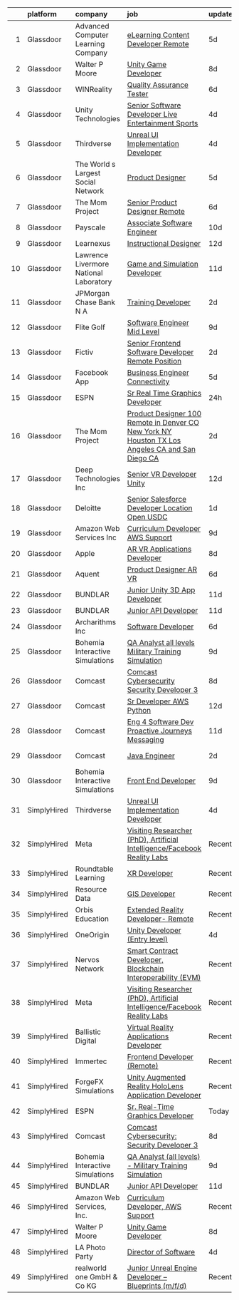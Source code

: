 

|    | platform    | company                                | job                                                                                                                                                                                                                                                                                                                                                                                                                                                                                                                                                                                                                                                                                                                                                                                                                                                                                                                                                                                                                                                                                                                                                                                                                                                                                                                                                                                                                                                                                                                                                                                                                                        | update_time   | location                |
|---:|:------------|:---------------------------------------|:-------------------------------------------------------------------------------------------------------------------------------------------------------------------------------------------------------------------------------------------------------------------------------------------------------------------------------------------------------------------------------------------------------------------------------------------------------------------------------------------------------------------------------------------------------------------------------------------------------------------------------------------------------------------------------------------------------------------------------------------------------------------------------------------------------------------------------------------------------------------------------------------------------------------------------------------------------------------------------------------------------------------------------------------------------------------------------------------------------------------------------------------------------------------------------------------------------------------------------------------------------------------------------------------------------------------------------------------------------------------------------------------------------------------------------------------------------------------------------------------------------------------------------------------------------------------------------------------------------------------------------------------|:--------------|:------------------------|
|  1 | Glassdoor   | Advanced Computer Learning Company     | [eLearning Content Developer  Remote  ](https://www.glassdoor.com/partner/jobListing.htm?pos=123&ao=1136043&s=58&guid=00000182101557b0908a0a8dcc47ee5d&src=GD_JOB_AD&t=SR&vt=w&ea=1&cs=1_59632ce8&cb=1658127210830&jobListingId=1008000784696&jrtk=3-0-1g881am01k6e9801-1g881am0fi176800-e77e1058c18c2e89-)                                                                                                                                                                                                                                                                                                                                                                                                                                                                                                                                                                                                                                                                                                                                                                                                                                                                                                                                                                                                                                                                                                                                                                                                                                                                                                                                | 5d            | Remote                  |
|  2 | Glassdoor   | Walter P Moore                         | [Unity Game Developer](https://www.glassdoor.com/partner/jobListing.htm?pos=116&ao=1136043&s=58&guid=00000182101557b0908a0a8dcc47ee5d&src=GD_JOB_AD&t=SR&vt=w&cs=1_c12e5d1a&cb=1658127210830&jobListingId=1007994178150&jrtk=3-0-1g881am01k6e9801-1g881am0fi176800-a406b2601580dbc4-)                                                                                                                                                                                                                                                                                                                                                                                                                                                                                                                                                                                                                                                                                                                                                                                                                                                                                                                                                                                                                                                                                                                                                                                                                                                                                                                                                      | 8d            | Houston, TX             |
|  3 | Glassdoor   | WINReality                             | [Quality Assurance Tester](https://www.glassdoor.com/partner/jobListing.htm?pos=120&ao=1136043&s=58&guid=00000182101557b0908a0a8dcc47ee5d&src=GD_JOB_AD&t=SR&vt=w&ea=1&cs=1_c9f4e7ab&cb=1658127210830&jobListingId=1007998195522&jrtk=3-0-1g881am01k6e9801-1g881am0fi176800-c6f18f325683035a-)                                                                                                                                                                                                                                                                                                                                                                                                                                                                                                                                                                                                                                                                                                                                                                                                                                                                                                                                                                                                                                                                                                                                                                                                                                                                                                                                             | 6d            | Austin, TX              |
|  4 | Glassdoor   | Unity Technologies                     | [Senior Software Developer  Live Entertainment   Sports](https://www.glassdoor.com/partner/jobListing.htm?pos=125&ao=1136043&s=58&guid=00000182101557b0908a0a8dcc47ee5d&src=GD_JOB_AD&t=SR&vt=w&cs=1_ad8dda51&cb=1658127210830&jobListingId=1008002898997&jrtk=3-0-1g881am01k6e9801-1g881am0fi176800-477351dad1bfd365-)                                                                                                                                                                                                                                                                                                                                                                                                                                                                                                                                                                                                                                                                                                                                                                                                                                                                                                                                                                                                                                                                                                                                                                                                                                                                                                                    | 4d            | Sacramento, CA          |
|  5 | Glassdoor   | Thirdverse                             | [Unreal UI Implementation Developer](https://www.glassdoor.com/partner/jobListing.htm?pos=115&ao=1136043&s=58&guid=00000182101557b0908a0a8dcc47ee5d&src=GD_JOB_AD&t=SR&vt=w&ea=1&cs=1_c7ac239b&cb=1658127210830&jobListingId=1008003638061&jrtk=3-0-1g881am01k6e9801-1g881am0fi176800-2670377ed1bb73d7-)                                                                                                                                                                                                                                                                                                                                                                                                                                                                                                                                                                                                                                                                                                                                                                                                                                                                                                                                                                                                                                                                                                                                                                                                                                                                                                                                   | 4d            | Remote                  |
|  6 | Glassdoor   | The World s Largest Social Network     | [Product Designer](https://www.glassdoor.com/partner/jobListing.htm?pos=111&ao=1110586&s=58&guid=00000182101557b0908a0a8dcc47ee5d&src=GD_JOB_AD&t=SR&vt=w&ea=1&cs=1_6d10b1fb&cb=1658127210829&jobListingId=1008001053757&cpc=F4EED0218A761C36&jrtk=3-0-1g881am01k6e9801-1g881am0fi176800-8def4b8b864cc56f--6NYlbfkN0DSgjPPcnEdvoK3uuxfISLALE6pB1FR7YSHOr_tSg5_QGIhoz_2VqUepdcKLBLI_zR620Q-GJD5uIrp5NbNqR5wmhWxnQG_ivvBgZ3SpaXml9ghEHbtCZ2yu9rFuANOOlofkHSInGfXY-n3v_GdRCYaqVwwdksplir2C0_Ky7pj6A3Gad3j5T9c55_wLpSHp0DVfPBbRlq4ybLbHE1jXA3Y3JFLtw0XP2ZJdIvksFBRSnYoIgnzevTge3Uf9FaYEBH3EOwCV2eE6L1bUwTOJEr87rXmj3sIRMedAQO4fdzCni2Lz4efA2AuW3aiXlfCyghRayt7SgbYO3NhThXBPpvqXNXXAh7_qYFKaJONZbXAoMDenQrA2dISzkU4LNBM2_P8O_U3AicaUQcIKSLodHlJN5hdpFAU-j_zEWxFuXQ_ElakSfs-0f5wLTYs5-eiXh4jLyehUhncF6nZWe4z5dAtdnRJyvpcCtO8IkeXMVAxrErdj24aE9XXQZcMemh5LycRl8QFjtGDRsQYcC9dgYL1DQwt4dmce41SGX1Zzj2TXOc6izSjFkakxwCvT6IT3Fuo5YM7j4lOJ6JK8tPXAjOZ)                                                                                                                                                                                                                                                                                                                                                                                                                                                                                                                                                                                                                                                                                                | 5d            | New York, NY            |
|  7 | Glassdoor   | The Mom Project                        | [Senior Product Designer  Remote ](https://www.glassdoor.com/partner/jobListing.htm?pos=112&ao=1110586&s=58&guid=00000182101557b0908a0a8dcc47ee5d&src=GD_JOB_AD&t=SR&vt=w&cs=1_c5d810b5&cb=1658127210829&jobListingId=1007998781731&cpc=444700D72F2ECBCE&jrtk=3-0-1g881am01k6e9801-1g881am0fi176800-a77114146fb9e5db--6NYlbfkN0BDp_epf89aHDQhKpPegNJQ_ldQpEFZQsM9OcONMGxWx6pU56EKHF58QjVdAUvn2gUcIvF7KOJmFC3xBX3ruxTL4N84UkJh49LFVaxl-kh8xk6M6bdG2r327xVBoGyxpNZABggSh4scsTz_LA-DYHGU9_uPeUiwGqmWm3GibuFtYt_lxToxcqYbhP9qGsXwNpKXL889O7S11H-y0VsdrlpBvCKEv66OhNONwnLC9SodbHA-X57WG3aJXCtbnEGeHkkVCZnSGLj8xTJGNZnqbbS8w38t6UmiKkInM1paRQ-6p5Qrp6kGchlVzXbLMHDQ98hIIK_nJWWrPpdCIOIT0YoLDJWuqcuKQuWRBfbAi7yHdXsvOZB3g4iPTavZjht_aU_1Neg0YzhPjvV03m25MhB-pdUkkBzPh19bRHM6sYdnr_FTNDRDWiCHRF357K733KXxGJviGVQfCS0pngmPbvLAwR5sGWBhMm_iVPr7ZVl6lAVL7rDRMW35lcYKI60rqtEMUJLuMRBGSXW5zCujqXTgBaz0FOcNy01kH1Z5qeZ0aqzZAPbR4NXpTJLHqjiRDPHTnWDgrXvkEg%3D%3D)                                                                                                                                                                                                                                                                                                                                                                                                                                                                                                                                                                                                                                                                                         | 6d            | New York, NY            |
|  8 | Glassdoor   | Payscale                               | [Associate Software Engineer](https://www.glassdoor.com/partner/jobListing.htm?pos=127&ao=1136043&s=58&guid=00000182101557b0908a0a8dcc47ee5d&src=GD_JOB_AD&t=SR&vt=w&ea=1&cs=1_d88dcf57&cb=1658127210830&jobListingId=1007991675698&jrtk=3-0-1g881am01k6e9801-1g881am0fi176800-cb7306dd54bbc728-)                                                                                                                                                                                                                                                                                                                                                                                                                                                                                                                                                                                                                                                                                                                                                                                                                                                                                                                                                                                                                                                                                                                                                                                                                                                                                                                                          | 10d           | Boston, MA              |
|  9 | Glassdoor   | Learnexus                              | [Instructional Designer](https://www.glassdoor.com/partner/jobListing.htm?pos=130&ao=1136043&s=58&guid=00000182101557b0908a0a8dcc47ee5d&src=GD_JOB_AD&t=SR&vt=w&ea=1&cs=1_f1502bed&cb=1658127210831&jobListingId=1007984912206&jrtk=3-0-1g881am01k6e9801-1g881am0fi176800-a177e89b1e402d65-)                                                                                                                                                                                                                                                                                                                                                                                                                                                                                                                                                                                                                                                                                                                                                                                                                                                                                                                                                                                                                                                                                                                                                                                                                                                                                                                                               | 12d           | Remote                  |
| 10 | Glassdoor   | Lawrence Livermore National Laboratory | [Game and Simulation Developer](https://www.glassdoor.com/partner/jobListing.htm?pos=129&ao=1136043&s=58&guid=00000182101557b0908a0a8dcc47ee5d&src=GD_JOB_AD&t=SR&vt=w&cs=1_fc0bd1ab&cb=1658127210831&jobListingId=1007987621458&jrtk=3-0-1g881am01k6e9801-1g881am0fi176800-1cd189374170e207-)                                                                                                                                                                                                                                                                                                                                                                                                                                                                                                                                                                                                                                                                                                                                                                                                                                                                                                                                                                                                                                                                                                                                                                                                                                                                                                                                             | 11d           | Livermore, CA           |
| 11 | Glassdoor   | JPMorgan Chase Bank  N A               | [Training Developer](https://www.glassdoor.com/partner/jobListing.htm?pos=121&ao=1136043&s=58&guid=00000182101557b0908a0a8dcc47ee5d&src=GD_JOB_AD&t=SR&vt=w&cs=1_60c27733&cb=1658127210830&jobListingId=1008009183791&jrtk=3-0-1g881am01k6e9801-1g881am0fi176800-39bc52c998eac583-)                                                                                                                                                                                                                                                                                                                                                                                                                                                                                                                                                                                                                                                                                                                                                                                                                                                                                                                                                                                                                                                                                                                                                                                                                                                                                                                                                        | 2d            | Chicago, IL             |
| 12 | Glassdoor   | Flite Golf                             | [Software Engineer   Mid Level](https://www.glassdoor.com/partner/jobListing.htm?pos=104&ao=1110586&s=58&guid=00000182101557b0908a0a8dcc47ee5d&src=GD_JOB_AD&t=SR&vt=w&ea=1&cs=1_3e75b5f9&cb=1658127210828&jobListingId=1007992889612&cpc=AA718BBA0476CE1A&jrtk=3-0-1g881am01k6e9801-1g881am0fi176800-b26c2d7bf71d82ba--6NYlbfkN0D_KRozbKJx95I3LRYgbj09bqBDFeyQG4s8tCOB31p2DAg6iPXIse8bHaiBk3QBrGxpuXZg6rnCO-vckF91RBuri2ikPZlrNM-w0vvbhbgjpycq9bCMCZE4v-NHSUS9TSpL2I9VdGQtqFsq9Op6H5pc1magBzUjuk6z0yLETjr1ETnAp3buM_7cfF6QaVGNfCRtJlld5ihfIV95tH9O4hr4Rt-RBtTjLnqtj2ISL2pCGZeHo-9GNVYV44Jpm7FRw0zOf6FBzSLDcvCQ9HtxlNOEY4NuEAmWatlS-1nvYJ9bFy76OHIi3kwUKzQvpEVx_jTf33_hZJkOfWnqK6JwqWK0wtcdEr3TxnTVQVO97tPptkRO5Cd9UJxpkTcTykOqUtPZU1kJXlyFrDG9TlOgCNSUpCdouJmmKfGcUUPNObECIdHG79G8cR3v_mqapiQWZpAEguOYDhpP4alEYq02s69Vk0evma4nw1wsV5rKO7DriUrZUIez1MWB_sggrgcWsAYj7KfzJQaMZA%3D%3D)                                                                                                                                                                                                                                                                                                                                                                                                                                                                                                                                                                                                                                                                                                                                                       | 9d            | Dallas, TX              |
| 13 | Glassdoor   | Fictiv                                 | [Senior Frontend Software Developer  Remote Position ](https://www.glassdoor.com/partner/jobListing.htm?pos=124&ao=1136043&s=58&guid=00000182101557b0908a0a8dcc47ee5d&src=GD_JOB_AD&t=SR&vt=w&ea=1&cs=1_01fd6934&cb=1658127210830&jobListingId=1008009123640&jrtk=3-0-1g881am01k6e9801-1g881am0fi176800-44a71d82595d5a63-)                                                                                                                                                                                                                                                                                                                                                                                                                                                                                                                                                                                                                                                                                                                                                                                                                                                                                                                                                                                                                                                                                                                                                                                                                                                                                                                 | 2d            | Chicago, IL             |
| 14 | Glassdoor   | Facebook App                           | [Business Engineer  Connectivity](https://www.glassdoor.com/partner/jobListing.htm?pos=105&ao=1110586&s=58&guid=00000182101557b0908a0a8dcc47ee5d&src=GD_JOB_AD&t=SR&vt=w&cs=1_bfacde4e&cb=1658127210827&jobListingId=1007999908857&cpc=F7A2269C793D5877&jrtk=3-0-1g881am01k6e9801-1g881am0fi176800-6b26ac8def8c740b--6NYlbfkN0DYl4UJW4r1Vl7FEn6T9F-rD9lpC-0oMJVSiWjK_MGUd5ZxEn957iThda3zHpNlLYPHwAU3BvhL-hWzTRTDi_iheXH2nXXcPUgWMnWo9ODYngWfiMpVfMRIs8ct9J2_VWZE0BWC6vAoVP1LThiwFYaEZRrzggo3k3jBNNDWPE-5nte-ZoiU7TrZqMTsHFk0UxKYku7vRAIaTahfSt1Dvubfhu_BXELQKYD4_lxuFMUOt5y9E6HBvT_ejXd6fT-g0ZCY_oohH8zILYYq7KrmK6te_iSH20LJRWPBMwwzZzLZJf7q7dPVXFyLRBBs6M9BLLhDzGQu_VFCd1_4ARBrP5FjxKE0JshKdmPnF5l1xNRjyUu-jdOtG-xcMXvJzALhZRxmjYVy-ySb4NDKYuMQ2ZZBMbPMX-zAJsGS7BUFcH3P5Ugmsp_eSGCru5jDnJVWWngnW2oxIiu0P4vtDcHiyj1qkTUvMIpKT97EQ8CBcE2vt-XZ6jLDF2uYGXT_YsnzfExoqly9PTDDGscH3lQBaKXYSLwJEPH92MFnCOC7f8NvD1fjMxcZzQT9VmXGaA-0WGzuIcTI6c10tNXwzc7PxLKBYDfoKEHHD3938h8KF2ndAAOPVv4w30LMkgbvX464wbdLiH2DROWnOLj_cmsIdGieWP1dqF35yL5pWazbJzHzNZiULir7UHLvYppPrg-qFE3pT2x8Q89bIs7A2IwDTEAPZB-Mp-7P6cgte0KewbRwIyp9KFGu-iyCgDDqA1T5goZRxGWA8Rc1fURx8CtmUMPZNwuOxTeOFv9taWLKtQLipkYr9cXP8W0_jD5iwVj3IWjVTo8OkXbrUN_SleTviuZXp_DJ5Xn5daRb1vZcGH92XxnJvXOZmHddGOQ1axFpLT-YYhE4hoEuks9I-U9wXNl1JBQBUZMD_RT3SPK2blbIPEvkkvGjk4Gs_DVQZKQix3HDRPP6O6LVLQhZXd8OsgyMO7DuddkVC3-kRx5RtvPtLdf9-jRgy2u-R-5O4bttkuk9_TV_S8XgPPuLR1er3fE27IL6JdEHtJA%3D)                                                                                                                                                                                                        | 5d            | Seattle, WA             |
| 15 | Glassdoor   | ESPN                                   | [Sr  Real Time Graphics Developer](https://www.glassdoor.com/partner/jobListing.htm?pos=101&ao=1110586&s=58&guid=00000182101557b0908a0a8dcc47ee5d&src=GD_JOB_AD&t=SR&vt=w&cs=1_71b34501&cb=1658127210827&jobListingId=1008010943738&cpc=8CDBB1EC89CF7160&jrtk=3-0-1g881am01k6e9801-1g881am0fi176800-a22bbdb08f7c4e3d--6NYlbfkN0DAFTyt7pbDCC2JPO79CSdi1dIb81yjczP5qsKcZIxgiYm3-7g-689Ur9xqU8QiYHV7v6p5tt7lMzgEbq8irhCXI_KYRA2sCXTcemRbGtalpHf3r83fCPC3PXBmsClr1iFSb7ovU_BNWSryNl3tSnQYIgV8C85XJuq3GWOs9MQGAXtZUI3neFrtlxbbFG8ym19xyE5bfkdj2Y6pj4v21tggHDJFm2lS_7vQpW0GFsYpEjahDFHYuCxeJWwDrFOY8P3yCmcNc7yrsr2LztBLjQWIIktRhStHqMlSNxRk4Eoc2j5MJzE2pFeJ44eBLjbOiwwO9kgKAwNQ15ID1thQxO-jpuErfjt9lhQufraGFr1ycpqJ5v8e3CUrvL9xHpx3LhhGC9-iw8P-QjjwKoMAodbys5RbmjTIbw2HQnMJKHIFajFmx5la6aUs-2m9yqea_iyhRTTUPGqx0C268vxFW2E2)                                                                                                                                                                                                                                                                                                                                                                                                                                                                                                                                                                                                                                                                                                                                                                                                                     | 24h           | Bristol, CT             |
| 16 | Glassdoor   | The Mom Project                        | [Product Designer  100  Remote in Denver  CO  New York  NY  Houston  TX  Los Angeles  CA and San Diego  CA ](https://www.glassdoor.com/partner/jobListing.htm?pos=102&ao=1110586&s=58&guid=00000182101557b0908a0a8dcc47ee5d&src=GD_JOB_AD&t=SR&vt=w&cs=1_015b4a32&cb=1658127210827&jobListingId=1008008604989&cpc=FDA93C03AE7AED37&jrtk=3-0-1g881am01k6e9801-1g881am0fi176800-be4daca69f47778f--6NYlbfkN0BDp_epf89aHDQhKpPegNJQ_ldQpEFZQsM9OcONMGxWx6pU56EKHF58QjVdAUvn2gXwSiJKtwhIp1SOv7t3SpHfbMmjqBCfHSQ5EdVEDNef-1XfyTvfer6QgkJqG89RrieyfVrPSaf1Y-KjRbwYjhi_k3IXVZRFZV_PwIgM_r1wiJ_OiOY9SVzEXuvtHBmhk4jlMdtVL3lHu_0VXBOqeOOzxCqiEz0lMOYGGr_zd0h1Ma2ujw5RG-PJrl1DSEEwwC2vfjDZP9qKnuWx_rKDq0RfqHc1v5maEV--pZf8tDdN4vkcBCb6yZka-jAU-xgiO0XsQLrqOY0NsZmqF-mtPOtirDDTFsQRsruxXkBBxlJucpjUAtXWHNJjyzQBdvjwDVeIeM5tgHREBekdXQ6IdzsHnyOqFan2zrtDKd1UAgVLImWuLdtw-Q4hI0adZv0VOIp3IFVGlNJI3QGuXclN_Yimdxj70CvM6RcwggDSS3j0iETWbe4VAlm5Y2EEt8CXbXl2RR9NRGUQ5oAXIz_L0RcdnaPPI7ERWKDXIwU03a2Ms8Ub7TFMPHAuRUTMXYlAxnvBAR0jzGIXOQ%3D%3D)                                                                                                                                                                                                                                                                                                                                                                                                                                                                                                                                                                                                               | 2d            | Denver, CO              |
| 17 | Glassdoor   | Deep Technologies Inc                  | [Senior VR Developer  Unity ](https://www.glassdoor.com/partner/jobListing.htm?pos=103&ao=1110586&s=58&guid=00000182101557b0908a0a8dcc47ee5d&src=GD_JOB_AD&t=SR&vt=w&ea=1&cs=1_5d91b2f8&cb=1658127210827&jobListingId=1007984915587&cpc=7AD1D84939BBEEF3&jrtk=3-0-1g881am01k6e9801-1g881am0fi176800-53d2659523d2c6c4--6NYlbfkN0DfhRLDY5E7BVY3xhBTAobuSaZ3WR2SqAJ-w4NHeQGDZ4N7kqSqiwTqfZ_rggRmPMq0Gw3DaX67HJkQH-SIadOUZXQbERM4mSu_DyG5PyfUmIR0HOJ9UO89umVKprOg8JGvjRLUGuVwrXAStGLyPtsXW8VqIDeJhc8_fdegCKkQz1HvZVKevxkQtzds-RwF3LS5bbjZKSRhnUVfXYj7zDYuZgV_t-sABhaAY-HOmtd4se2u7lXRhXgTbmJYdiEnx3bRNjOE9zP_eOkUJB4IgvGq7rOhnIvM8eS7H5OP4MalXqx3kWTwdltScVAjDGFUpg0SbbbFd-2RfuswuHkFRrF-nsSnYVkCxtEf-deIWH0w6UAD0N9Hv5RPQbNEtIVrsdTmuOtOrO0u6nBmVyCamf1VMaGaGRaQFwRnvv0TqFuY1tZC4ri8VYhwo6pKMH4v28zNoqHILjI9dL57rcL21ZoIbipzLqZOI4DnOBqxQxIiuEsq72x6PE-3Ze7SPkWweXg%3D)                                                                                                                                                                                                                                                                                                                                                                                                                                                                                                                                                                                                                                                                                                                                                                       | 12d           | Remote                  |
| 18 | Glassdoor   | Deloitte                               | [Senior Salesforce Developer   Location Open   USDC](https://www.glassdoor.com/partner/jobListing.htm?pos=118&ao=1136043&s=58&guid=00000182101557b0908a0a8dcc47ee5d&src=GD_JOB_AD&t=SR&vt=w&cs=1_a04c2916&cb=1658127210830&jobListingId=1008009342873&jrtk=3-0-1g881am01k6e9801-1g881am0fi176800-3d681ec98a500b7b-)                                                                                                                                                                                                                                                                                                                                                                                                                                                                                                                                                                                                                                                                                                                                                                                                                                                                                                                                                                                                                                                                                                                                                                                                                                                                                                                        | 1d            | Chicago, IL             |
| 19 | Glassdoor   | Amazon Web Services  Inc               | [Curriculum Developer  AWS Support](https://www.glassdoor.com/partner/jobListing.htm?pos=117&ao=1136043&s=58&guid=00000182101557b0908a0a8dcc47ee5d&src=GD_JOB_AD&t=SR&vt=w&cs=1_cbbcf5d0&cb=1658127210830&jobListingId=1007993476834&jrtk=3-0-1g881am01k6e9801-1g881am0fi176800-0d052afa27f6d646-)                                                                                                                                                                                                                                                                                                                                                                                                                                                                                                                                                                                                                                                                                                                                                                                                                                                                                                                                                                                                                                                                                                                                                                                                                                                                                                                                         | 9d            | Remote                  |
| 20 | Glassdoor   | Apple                                  | [AR VR Applications Developer](https://www.glassdoor.com/partner/jobListing.htm?pos=110&ao=1110586&s=58&guid=00000182101557b0908a0a8dcc47ee5d&src=GD_JOB_AD&t=SR&vt=w&cs=1_182873cc&cb=1658127210828&jobListingId=1007994891462&cpc=AC285F3A3ECA6BB0&jrtk=3-0-1g881am01k6e9801-1g881am0fi176800-15adf13a267b7ee5--6NYlbfkN0BvKrLyj5gPmtZO9T8euul8TCxuuKNOtzRJOomxnwSEodTz2Bc-sPZlbtkML8D-m4qO4tenHzNlb7E2qJGfEyi-pL3ya1mCfx4mIE81vJ-_0NUs_GDhmArWDmFns1206buQWsG-nkoYsR4TWoGSK0mR_xd7k5MLJckPV9qEvYYh3VTA727--0JAiFaHpm12MsG96nUoW88fclknTm7ZoQD32iZ-uhaR6nXSZMWYwQTwMUphDFnWGB0v30qcGki0LwXWgKCUXMP0FfRw4fEyx8mUxyyFHgdBwSEVTtWVK70HqWEYBOYfPNutT_RE3HYJhDnVVr-V_1gksirZjmYIdnvaGgV7BXTWQsl4N__8dmdfM1MmMFHC_8QqfDY4S59hJEDi-fDQGxLSkrlg0UAujLdn8g_QgbTZFen1uweNF4JZzZVbG9Mlj0QKedHHK5MZxXaEQOG47Usyqcn_40efSDrjbZ7qxnpemUbd4veRgnEY3ADCZYGkMDiPiheR9WLz2Tzkx2mW5uu0HVFRmF8Pm9O3pRCyTG_tW3fPurMeoyoSlEAnGc_R1w1MVNH51EGYFiW1QiPX8ZR4I01zdFMt9BKWWBXNXNRp22YJLDn9p15B4h9krVIeFyKsidflWIS6X1gPlNbuqNVsB79fDon4tLuzpVAWyTSwwbP0SScwUtkkEBfY30v_ZyzO7qZNo0z1L9MmRF_FJiZsuZg5dVRB0VX40fPe1D3tzaaQEjiU7vjiFu0gHvj4wNiZRZ7cILD-is1N9_gT6fyeQmWNP6RzpVk36Sv91md9fTnLSal20rDjFyr7VosWBYHJ40zfVvrv8eSJfAHjNCKfugNHNVvmi0OXsjUruxzhkZPnNdAXYctB-ESBCx-T9e3IBktzxHQofjyYDeyvTs_1nyGrXs7pstwmnEOPYIZunn1vtm_KrzBhjLQKCEtqoL4tEOyzJh7n0wzjQz1OtctcMw%3D%3D)                                                                                                                                                                                                                                                                                             | 8d            | Boulder, CO             |
| 21 | Glassdoor   | Aquent                                 | [Product Designer  AR   VR](https://www.glassdoor.com/partner/jobListing.htm?pos=113&ao=1110586&s=58&guid=00000182101557b0908a0a8dcc47ee5d&src=GD_JOB_AD&t=SR&vt=w&cs=1_6899004c&cb=1658127210829&jobListingId=1007998491933&cpc=AC285F3A3ECA6BB0&jrtk=3-0-1g881am01k6e9801-1g881am0fi176800-1d23e77644edf626--6NYlbfkN0DMrcEu7yrtATojKJA7cEzGQ3FdRGWLh0CZQInL4ECGI9gD0Wolx9R2v-Aex0-GK07yLb22Oo4hSqYzWL4CDf19YJQ66saKoNYoEcfF3auJ37A8RnAxHowMz_XxCTMgua6Rqirev6ST2yGddkEOZVKhcBNctDyP-FQzAzxrKdAOG-c7TZ18xpowvjqkIk5JEqz_God4O5sO-6D5Uu8aZkA88Vj674paXB0nb0XMnbKd7kPWEo8-5mJU_CPSVvF9sSJip6A1sqI-gMJUJ7Wbh5UaucF9_yckxCAukiKR7LkIQP3ndM4SHiW73sdytvp259xzbMRQtVX0QesNUTMWC6qcg_4vrZTZlfLiikBmOpKX0J2-53Wz_yX3GDYRnjKlvmH0xk_IuMEkXuOFWWPzTQwRa1sbGRqqx7Vi6wA4ORhDVwQyCRE2Ph2cqCg1II8YE-JY-iAU_Wg0kA%3D%3D)                                                                                                                                                                                                                                                                                                                                                                                                                                                                                                                                                                                                                                                                                                                                                                                                                                | 6d            | New York, NY            |
| 22 | Glassdoor   | BUNDLAR                                | [Junior Unity 3D App Developer](https://www.glassdoor.com/partner/jobListing.htm?pos=126&ao=1136043&s=58&guid=00000182101557b0908a0a8dcc47ee5d&src=GD_JOB_AD&t=SR&vt=w&cs=1_77338767&cb=1658127210830&jobListingId=1007986583896&jrtk=3-0-1g881am01k6e9801-1g881am0fi176800-50f9f1a49298fc1d-)                                                                                                                                                                                                                                                                                                                                                                                                                                                                                                                                                                                                                                                                                                                                                                                                                                                                                                                                                                                                                                                                                                                                                                                                                                                                                                                                             | 11d           | Chicago, IL             |
| 23 | Glassdoor   | BUNDLAR                                | [Junior API Developer](https://www.glassdoor.com/partner/jobListing.htm?pos=114&ao=1136043&s=58&guid=00000182101557b0908a0a8dcc47ee5d&src=GD_JOB_AD&t=SR&vt=w&cs=1_34ace954&cb=1658127210829&jobListingId=1007986583910&jrtk=3-0-1g881am01k6e9801-1g881am0fi176800-bfbacfb04bfee550-)                                                                                                                                                                                                                                                                                                                                                                                                                                                                                                                                                                                                                                                                                                                                                                                                                                                                                                                                                                                                                                                                                                                                                                                                                                                                                                                                                      | 11d           | Chicago, IL             |
| 24 | Glassdoor   | Archarithms Inc                        | [Software Developer](https://www.glassdoor.com/partner/jobListing.htm?pos=128&ao=1136043&s=58&guid=00000182101557b0908a0a8dcc47ee5d&src=GD_JOB_AD&t=SR&vt=w&ea=1&cs=1_917be48e&cb=1658127210830&jobListingId=1007998522034&jrtk=3-0-1g881am01k6e9801-1g881am0fi176800-6895112341cd1ee5-)                                                                                                                                                                                                                                                                                                                                                                                                                                                                                                                                                                                                                                                                                                                                                                                                                                                                                                                                                                                                                                                                                                                                                                                                                                                                                                                                                   | 6d            | Huntsville, AL          |
| 25 | Glassdoor   | Bohemia Interactive Simulations        | [QA Analyst  all levels    Military Training Simulation](https://www.glassdoor.com/partner/jobListing.htm?pos=122&ao=1136043&s=58&guid=00000182101557b0908a0a8dcc47ee5d&src=GD_JOB_AD&t=SR&vt=w&ea=1&cs=1_1f4121e1&cb=1658127210830&jobListingId=1007993437230&jrtk=3-0-1g881am01k6e9801-1g881am0fi176800-504b57451e930815-)                                                                                                                                                                                                                                                                                                                                                                                                                                                                                                                                                                                                                                                                                                                                                                                                                                                                                                                                                                                                                                                                                                                                                                                                                                                                                                               | 9d            | Orlando, FL             |
| 26 | Glassdoor   | Comcast                                | [Comcast Cybersecurity  Security Developer 3](https://www.glassdoor.com/partner/jobListing.htm?pos=106&ao=1110586&s=58&guid=00000182101557b0908a0a8dcc47ee5d&src=GD_JOB_AD&t=SR&vt=w&cs=1_05e50292&cb=1658127210828&jobListingId=1007994250902&cpc=036CEF58F9688075&jrtk=3-0-1g881am01k6e9801-1g881am0fi176800-52347ea0182a2b4f--6NYlbfkN0Cj-KmZPsf9w80C8b1WzNVrlanjD2SXJjxuCbUWHsXPZlTAgGmdtIUzoKTi6fK6WvaYiy5OaAoDQMbzSkAhni9_ICL8J7C6jRzOfNJ3EWfE0qFeFBhLCE5-l-LiZJENFjYZOTekw4HZwWK5aBKFNVgmg9WtKxk7yXVsrDbXHvfiX-dhXdcvC_SDUnMnVHmLMriXRnauyIS-SoDKF98k2zNTXEf-q1J1KqPY5zfVlFKqhY7x1wGfn1bGiHzv8m4vVpwdPr8pW_2RR-gn8RJTITalWKFFxRMZRmwCypYuM8d_tYc_xHBsjVNTz-neV8MekXsjYilMpZVCGWRh7Ylx2uFoaeiCWGEgeruMiDiYW_0U1S_mxLpStuOvIowKHDzd6Fk9QaGA3XSGup-___m35H9MaSE3WnBwKv7RRUJ1Ov8c9xc0JTJEDWnY8RayswpE-42y8hZu2YoKr-2A8kpC-zUAACneODcsKkZ-eGK2Oxn5JsiTVGT-l02NeV83LXDkxUuo4n4an83m_Rpgd_xblDu8RceQoiOFL4vIYMMfvt6dtIuKe_8i1rEvMDONphHm0Es2yjuYGy1qq3lvfGQrpxG_2o0MgIEeAkULzAhMcuBERKxfWUQWMkH_FSfl7qv5OXm39p1Lt3j6z6Zj2satFP8EOVEsGnDCQgteei2voP92Y91BiBWcWJERCdXBy91gyw_W5ZzV1hRNO4AmiOg3WAL8kkKAa1TXF_nQe8ZYoziJRN4En_hFrLcFnmavQ8pTpREXEGRo3Y2TTXzxcoAfKu9TKW8z0aubmyKU_-SZa3HI4zrLKny7d3wMnMMcFcHOwWXO6gJfs8oAPkhMM3jv3h6j5p9exZ7RQu99CktdfZKWM-kXDHksqXSAPdYCm5qxHtVzmSuLO4YDViEvHiaeKWBZ1sAZC4WOpOjjjvmPyjK7XAUFM_btA_4J3qY3FzHoMvfxdn6mgic829Dd8gpGzEHBJw6fctFkvA-BCRqpzu6fO8N-NQtnViCnAvoN6CJLXTqGP2wcOHcMPGg2ATrcaacGsYh912IsVKbKFtIHS6IEl6Ex83getM8Y-s7oH74MRJvct15uDtgqy1T47TPXJUylQMAEdWhQpjidEZDbQTxsOyWoiUKLarp4vfve8yndOgRdsmF1rnwjfeg0RioaoHL6dV2dmQS47MGrX3ke6D410R53F82tWzHCglAFHAiNh_mQ30B_3NPNnw%3D%3D)              | 8d            | Philadelphia, PA        |
| 27 | Glassdoor   | Comcast                                | [Sr Developer  AWS  Python ](https://www.glassdoor.com/partner/jobListing.htm?pos=107&ao=1110586&s=58&guid=00000182101557b0908a0a8dcc47ee5d&src=GD_JOB_AD&t=SR&vt=w&cs=1_d9ae848a&cb=1658127210828&jobListingId=1007985860227&cpc=6A22310A23505C64&jrtk=3-0-1g881am01k6e9801-1g881am0fi176800-bcae0c6d334d5011--6NYlbfkN0Cj-KmZPsf9w80C8b1WzNVrlanjD2SXJjxuCbUWHsXPZlTAgGmdtIUzoKTi6fK6WvY6sxk7xe5mlX1N1Sy-6km0CefS0Rvive94Kj_yXslyaygsDRgi1XdKBS3NCAfu-thGUSRN7xKc-UvE-8ePBP6HfAOj-aZFGbY09eQrBqGux4fXa_ZZ5Vjx1rHuItLvlpQukQ8CbUmyrhIq7phKFB_2FLhdnVHWhkYiR8i9nTsTNc6IVrSWTdknpI15EyeW1A--SonfXj2ON5Jc6XnyYCaCd3M1eBoMyD_9j4ExYO5rspafsDr-CQjM-4mt1LWclA-shQQ9LzkL0UCFQmXhjo9Xkgj4S2Mi_HJVUZ2aAyQ81RTW8aKobLzqFTA10yhqrF6en8wImL_R0b-DuWRrRpuDXUXqeL50qb9o5J0EyZOXE2FD2HvBE-shfEcBhXv2DL4akzP2zg69yIt9-5Qd0f9oIoJOhb2VUiaBmUpdpjdHIX_LgI17475OQZ6-FjMShyWam04zqpvG7hImnTkQyKF9dZxHjersBySX67Yqs_kRzj-b6MW_ENNcgIczBOV59FiLxMQ4Dd5PzMmTsVVetUFNns9HjBpx-HELv997WfNtpxf8cCIq2Q0-XIBrP5hA9pe23eT-GVGKLEAD3csLU92WOBWKweQGYNl_OzeTKF78DX8OsD2qfpL3IyLdF91GhWBEngjjEYknagHSiBs8jmIVuK6vWfE_1tAZTojlM7J-hJEoz92P8HCfmu_sSDzZa65jMKQbvj0ltbVQoFRwbDN6jKrEaoYCrFawGN5BZN9jME-C3leUCVbabHaxJKZi6Nw3tIXm-vs28Kfu047YgyWF68nWfG5tuJtniHiUTnrNhL-AVhzbafbXZ1RlxLAqUhv8zsKgPBDTiQxXiijngW4KPtu8d7fC1oKk40p9LCjMbj_M2yiDtEPAGz61dqqP98avB5Bb6Dij_pIQrvCygltXt0urYub5Bh5Q1HJUAKZsHY-xJlpTp95erSj7cYEhMFG0vMIiTqeNpbq6WIce17YUVuBuNA4DigM1hvi3cPjoaT76FZcGhkfcjBK3MyqdwXGqYHghmr9Mfw55l3IahCiIWan4jMPmZul2kuDX5NniHi6C179NQ485xw02PsChbTYGuMqVnyS1QA%3D%3D)                                                                                               | 12d           | Philadelphia, PA        |
| 28 | Glassdoor   | Comcast                                | [Eng 4  Software Dev   Proactive Journeys   Messaging](https://www.glassdoor.com/partner/jobListing.htm?pos=108&ao=1110586&s=58&guid=00000182101557b0908a0a8dcc47ee5d&src=GD_JOB_AD&t=SR&vt=w&cs=1_fc972dbf&cb=1658127210828&jobListingId=1007988332399&cpc=C5F9C09AE97B3D2F&jrtk=3-0-1g881am01k6e9801-1g881am0fi176800-d3ff35cc85d65669--6NYlbfkN0Cj-KmZPsf9w80C8b1WzNVrlanjD2SXJjxuCbUWHsXPZlTAgGmdtIUzoKTi6fK6WvYlYAzqsrNEVf7TdGa9yChv8P7JWzAni4AwjU1ikOVmUDQCQtDGBINzrFSGLnhJ4P6kOcgoL3TN0cAQjXL_-BbCEM9ppRL4bCBOdGO896slRRTL35MHXJD0MEPne9wqN1-4epF1ptG5VEQASUzTLs5LWNcj-SFyHdv1fu0HuxQ_i7EZyvHv535-SHXy8It_HIL7AZ0m84FhPhzHELtCajGLeHtZBS8_RsSotrZ535Wvgbr1Zio6CWiVof9BFMcFh_owVBvTNf1e8VuB_zGL-xJDyhRMLZTO46thi_bfGW5y8YXN1yNu_5Bx9NfMcMPbxQ5oBX6m96evepI6SEVifjqOZcRK5gFizZlCijz84OKtdXBT36dXiXwRZVpwIlufYkin7QrMe8QHi66qMlNIrvsfAdPjm9ukKWhC7diLGImbkhCLIZmpfT4iqc0hot2NK-lyS6q1TjqQnHrV97Emdw-WvvumkwKHLlp4xdxuOwK9NIHhYIS7WZIH-1sELHOETBfWt7mUXqU40XhlLdBmYP_Ttq9tIvL_8uIxEIIKrmvjc9piAoGkOW3VPjfk9IMG4xOhUWMIsdFbVa8gGq_GGou3SpRfrhTcb2-zGNj9nOZuIZbSR-ULeyoav7zdTuEOnmmMu0nsbc_R5DLIRh7rY_AsMMhfTfeZqlOOn_KiTpFIAjljce8VHEdyHET-9f-B9nk8Cd4_XY6Qy6iKcuQGhKedJSbhTe9aDlXiZc-VacY9gKkvOGmbyuJa9sFScRFesmSQA42WGJ2MkEAwdT9FAHrHhaCu3IM00eFhWGiQ0aIVmq-Q5HCAYumfF3jtxlvi-GumQ_wQRYb3koaVVaa_CQRbZ3yS5rSKnKpeenyCOrDNzgzCBuDY7j0RZHTLfWRs09e_hWPZgkM5oopHkwj08A5sHl1yuM4iqyMcN2x9nUhBXOVZImlyblB-b3WJpU08XZQh48y3LMglwRIsFH-YV-wwSknOsylovdGg_YRRtF2lHnTwIDllPVXLhSb24I8SNn_QAnnqq-VfvJmv0vrija9mUHV0_hHJATojIPQ8M8HJp8ZmmjnO3ulzvV2UK59WcgUpcfflqpyvWFZNamBGg97viUTNYqevcsLXWZ1LPZe4men8zYBn8h9BokCGHOXcwt3TiLQ1nyS36sTIIsvyLpMD) | 11d           | Philadelphia, PA        |
| 29 | Glassdoor   | Comcast                                | [Java Engineer](https://www.glassdoor.com/partner/jobListing.htm?pos=109&ao=1110586&s=58&guid=00000182101557b0908a0a8dcc47ee5d&src=GD_JOB_AD&t=SR&vt=w&cs=1_cc5ac707&cb=1658127210828&jobListingId=1008007800978&cpc=292036AD7E8A5303&jrtk=3-0-1g881am01k6e9801-1g881am0fi176800-8c110a9d683571b5--6NYlbfkN0Cj-KmZPsf9w80C8b1WzNVrlanjD2SXJjxuCbUWHsXPZlTAgGmdtIUzoKTi6fK6WvZOF8xb1qWFGq96hz8HJlFOEgTicDR-de8RkOTH93mCFmc5Ns4mqEb6mLe2hCS-siwoZj_Lg4e9K9dKkHcF834z2-Uuo9f6AhNkH9BM7_h7-2P2ivxPOcPphGCQXoyD2eF3lRlmk3gQmEfJmwTSAp7MO3-NCUjC1kAfInlQelAAumpzn0___oQWAv5uZpGnjOmeNodAF8DvUexwg5XDKJ1cxOmYAI2thQj6eN_qi-R5pvpCOegVkrHKwQMfxqrvdcD7iQhu1hKg4UMSD740MwYKJCVq14O2YE3ZOy9G3FavDDzwQHSpe5ZwGOwXXF_aHSEZNtWNl33XbLuAzH-C0NXt77TYot40rxRCmCRbndZ0y-rZq5ievKtACcGG0e1IjJIaEG8RWDdKJob6hlzjjvpnvfVZkkLPCWWBNL7FliNXeTD3gGy6Q59uttwalxmBd_2DcwJ_HCr7DVLnndyfYk52lqTXP8BCwDhV7kZ_l8G6ChXCJJZyg8rWbMrBPoL2RDmMnM7X_dA8sViJU4A35OZGWcaDxFn5g-M71A2mrN7MuAnSBXHC5PXa-eemGIpLfgdgTHoMxkk0vsRHsiJQ5xl2aRAPFoeFZKkegkGNKRcF3yPMm3utANYvwZ5tD1B_jGOW__hXOzSG9GcolAvuH6SkhMuHXeUxUlVfeCGyEu7UM65Uo2UBM0aslg1Io_SjtBdbkr54ufhIT8F2u7MHuKYLlQN7-cyInJm5rCkPYudkZ-mmwK_wV6TlIeGzDuh-9roe6YhRJZ5R8z0_FDYZs3tFje8-MNv1cvABDG8b4RWkJtGzilDubTaBSNUQOXnTnJBFB56Cb72YsWa6TnGeoABcglBjL6H-anwqzXJJjNYXewvGdSRrP-2xOuJU7NLldGtNOibMy2CgempH99b3Y3udFBZb9klMMphqyHxcDcWH61vrI7Qt_863lwNm4zPq9SEirkxkJlCXrCVKGDkgTj05_WwgmLDzZuKryG3CqYKY1_Ld88cZMBSujwEoDpkifRH1WLxkxpisoqStEmgnALU7cGDR0nuI8_Y%3D)                                                                                                                                                          | 2d            | Philadelphia, PA        |
| 30 | Glassdoor   | Bohemia Interactive Simulations        | [Front End Developer](https://www.glassdoor.com/partner/jobListing.htm?pos=119&ao=1136043&s=58&guid=00000182101557b0908a0a8dcc47ee5d&src=GD_JOB_AD&t=SR&vt=w&ea=1&cs=1_d1710509&cb=1658127210830&jobListingId=1007993437224&jrtk=3-0-1g881am01k6e9801-1g881am0fi176800-995f31a953b0bb43-)                                                                                                                                                                                                                                                                                                                                                                                                                                                                                                                                                                                                                                                                                                                                                                                                                                                                                                                                                                                                                                                                                                                                                                                                                                                                                                                                                  | 9d            | Pittsburgh, PA          |
| 31 | SimplyHired | Thirdverse                             | [Unreal UI Implementation Developer](https://www.simplyhired.com/job/WmqI8mBiNAz8EX_KdqIIDs3ugCaapwNTyT0GgM57mP3anRcMuyJvVQ?q=virtual+reality+developer)                                                                                                                                                                                                                                                                                                                                                                                                                                                                                                                                                                                                                                                                                                                                                                                                                                                                                                                                                                                                                                                                                                                                                                                                                                                                                                                                                                                                                                                                                   | 4d            | Remote                  |
| 32 | SimplyHired | Meta                                   | [Visiting Researcher (PhD), Artificial Intelligence/Facebook Reality Labs](https://www.simplyhired.com/job/pdA324mR7fDfLBEZe5h2L_ry9gvF640FXHUyqD7YUXVQF8u-RiQk1A?q=virtual+reality+developer)                                                                                                                                                                                                                                                                                                                                                                                                                                                                                                                                                                                                                                                                                                                                                                                                                                                                                                                                                                                                                                                                                                                                                                                                                                                                                                                                                                                                                                             | Recently      | Pittsburgh, PA          |
| 33 | SimplyHired | Roundtable Learning                    | [XR Developer](https://www.simplyhired.com/job/wOQuZ9koRYUSm1hEeqD5cBAg2gv6ZaNx9lP6DooZsrvy6adzC62lYg?q=virtual+reality+developer)                                                                                                                                                                                                                                                                                                                                                                                                                                                                                                                                                                                                                                                                                                                                                                                                                                                                                                                                                                                                                                                                                                                                                                                                                                                                                                                                                                                                                                                                                                         | Recently      | Chagrin Falls, OH       |
| 34 | SimplyHired | Resource Data                          | [GIS Developer](https://www.simplyhired.com/job/eXXuhMZMZ4yMTgUzAOzQkne5Y_sICI7f7-JWYH96olJep409Sjs1KQ?q=virtual+reality+developer)                                                                                                                                                                                                                                                                                                                                                                                                                                                                                                                                                                                                                                                                                                                                                                                                                                                                                                                                                                                                                                                                                                                                                                                                                                                                                                                                                                                                                                                                                                        | Recently      | Anchorage, AK           |
| 35 | SimplyHired | Orbis Education                        | [Extended Reality Developer- Remote](https://www.simplyhired.com/job/Y21ML8RjVmSCeNvpUvOJMILJ70AruJqmZ3RJEvV60jwUDcWHIqRgdw?q=virtual+reality+developer)                                                                                                                                                                                                                                                                                                                                                                                                                                                                                                                                                                                                                                                                                                                                                                                                                                                                                                                                                                                                                                                                                                                                                                                                                                                                                                                                                                                                                                                                                   | Recently      | Indianapolis, IN        |
| 36 | SimplyHired | OneOrigin                              | [Unity Developer (Entry level)](https://www.simplyhired.com/job/S1fkfTVwLBIkaZMoNyltL8mr5PGAyoMnX67GlXliptvZdvJaLVYHHg?q=virtual+reality+developer)                                                                                                                                                                                                                                                                                                                                                                                                                                                                                                                                                                                                                                                                                                                                                                                                                                                                                                                                                                                                                                                                                                                                                                                                                                                                                                                                                                                                                                                                                        | 4d            | Norwalk, CT             |
| 37 | SimplyHired | Nervos Network                         | [Smart Contract Developer, Blockchain Interoperability (EVM)](https://www.simplyhired.com/job/v21UCP1Ykrd2se4y_7OKFdLBtlh4CJ_UocufbrvQOMgKygn2Vu8jhg?q=virtual+reality+developer)                                                                                                                                                                                                                                                                                                                                                                                                                                                                                                                                                                                                                                                                                                                                                                                                                                                                                                                                                                                                                                                                                                                                                                                                                                                                                                                                                                                                                                                          | Recently      | Remote                  |
| 38 | SimplyHired | Meta                                   | [Visiting Researcher (PhD), Artificial Intelligence/Facebook Reality Labs](https://www.simplyhired.com/job/zzGgDvrtmywuBN1TfGN_pKGshoic1hLf46P7ZpftwSMXQ5Mxw4sKaA?q=virtual+reality+developer)                                                                                                                                                                                                                                                                                                                                                                                                                                                                                                                                                                                                                                                                                                                                                                                                                                                                                                                                                                                                                                                                                                                                                                                                                                                                                                                                                                                                                                             | Recently      | Pittsburgh, PA          |
| 39 | SimplyHired | Ballistic Digital                      | [Virtual Reality Applications Developer](https://www.simplyhired.com/job/lBawErp-BqBKAThpKFtvsOhq3maz3qc7kXbGO0MHNmiTxtfU6ifsOQ?q=virtual+reality+developer)                                                                                                                                                                                                                                                                                                                                                                                                                                                                                                                                                                                                                                                                                                                                                                                                                                                                                                                                                                                                                                                                                                                                                                                                                                                                                                                                                                                                                                                                               | Recently      | Williamsburg, VA        |
| 40 | SimplyHired | Immertec                               | [Frontend Developer (Remote)](https://www.simplyhired.com/job/YT5UPGaMqmLFVW6Bf-7Gadd_T3HkDeiPjXQ8dzI_fh5FEsy8cMrj5A?q=virtual+reality+developer)                                                                                                                                                                                                                                                                                                                                                                                                                                                                                                                                                                                                                                                                                                                                                                                                                                                                                                                                                                                                                                                                                                                                                                                                                                                                                                                                                                                                                                                                                          | Recently      | United States           |
| 41 | SimplyHired | ForgeFX Simulations                    | [Unity Augmented Reality HoloLens Application Developer](https://www.simplyhired.com/job/B57CKuMHiLAowz6F36Bn81d5fjPdIOPLau78tKhABCGYyjNZ7ZKgzw?q=virtual+reality+developer)                                                                                                                                                                                                                                                                                                                                                                                                                                                                                                                                                                                                                                                                                                                                                                                                                                                                                                                                                                                                                                                                                                                                                                                                                                                                                                                                                                                                                                                               | Recently      | Remote                  |
| 42 | SimplyHired | ESPN                                   | [Sr. Real-Time Graphics Developer](https://www.simplyhired.com/job/VI3ECUh1L5u028k4r4JJnsKXpteAoPMJlDiuvcLnVr5LOcMjRH3ACA?q=virtual+reality+developer)                                                                                                                                                                                                                                                                                                                                                                                                                                                                                                                                                                                                                                                                                                                                                                                                                                                                                                                                                                                                                                                                                                                                                                                                                                                                                                                                                                                                                                                                                     | Today         | Bristol, CT             |
| 43 | SimplyHired | Comcast                                | [Comcast Cybersecurity: Security Developer 3](https://www.simplyhired.com/job/UHkKyCOZPYLb8WcV4eNznO1wgKKn-dn0GvlghELI7G2b9DVeNQH4sw?q=virtual+reality+developer)                                                                                                                                                                                                                                                                                                                                                                                                                                                                                                                                                                                                                                                                                                                                                                                                                                                                                                                                                                                                                                                                                                                                                                                                                                                                                                                                                                                                                                                                          | 8d            | Philadelphia, PA        |
| 44 | SimplyHired | Bohemia Interactive Simulations        | [QA Analyst (all levels) - Military Training Simulation](https://www.simplyhired.com/job/wqS96pJ_Jtni-LMV7w05q2EpNn3Ukzn2gzHNaC6qzTmkdMHpT25nCg?q=virtual+reality+developer)                                                                                                                                                                                                                                                                                                                                                                                                                                                                                                                                                                                                                                                                                                                                                                                                                                                                                                                                                                                                                                                                                                                                                                                                                                                                                                                                                                                                                                                               | 9d            | Orlando, FL +1 location |
| 45 | SimplyHired | BUNDLAR                                | [Junior API Developer](https://www.simplyhired.com/job/cvVj6Nt0NnQXEsyKlZwgV5VaVk9Zl472Im047SNHC70pvkcXoomwQQ?q=virtual+reality+developer)                                                                                                                                                                                                                                                                                                                                                                                                                                                                                                                                                                                                                                                                                                                                                                                                                                                                                                                                                                                                                                                                                                                                                                                                                                                                                                                                                                                                                                                                                                 | 11d           | Chicago, IL             |
| 46 | SimplyHired | Amazon Web Services, Inc.              | [Curriculum Developer, AWS Support](https://www.simplyhired.com/job/HK8u_W1s0Qj0XDr9nNnkhPX9sMTG6alrgg3-o7yRflu5mLBMl-pugg?q=virtual+reality+developer)                                                                                                                                                                                                                                                                                                                                                                                                                                                                                                                                                                                                                                                                                                                                                                                                                                                                                                                                                                                                                                                                                                                                                                                                                                                                                                                                                                                                                                                                                    | Recently      | Remote                  |
| 47 | SimplyHired | Walter P Moore                         | [Unity Game Developer](https://www.simplyhired.com/job/jqYAqOprc9rJCX1k6rFNrMcWmI6Qy6yPAX4n3K0UVem5zud4HP76pA?q=virtual+reality+developer)                                                                                                                                                                                                                                                                                                                                                                                                                                                                                                                                                                                                                                                                                                                                                                                                                                                                                                                                                                                                                                                                                                                                                                                                                                                                                                                                                                                                                                                                                                 | 8d            | Houston, TX             |
| 48 | SimplyHired | LA Photo Party                         | [Director of Software](https://www.simplyhired.com/job/5VX_3D2yTSz4OOS3OLYOiOg2AsK4CH6LtS-nSKVqDex-TK0qndSRxg?q=virtual+reality+developer)                                                                                                                                                                                                                                                                                                                                                                                                                                                                                                                                                                                                                                                                                                                                                                                                                                                                                                                                                                                                                                                                                                                                                                                                                                                                                                                                                                                                                                                                                                 | 4d            | Glendale, CA            |
| 49 | SimplyHired | realworld one GmbH & Co KG             | [Junior Unreal Engine Developer – Blueprints (m/f/d)](https://www.simplyhired.com/job/H2rlpjI94ByxelMAay-okMt8W8U885ZFqKmTh28cY0jZYYBO0O0Mwg?q=virtual+reality+developer)                                                                                                                                                                                                                                                                                                                                                                                                                                                                                                                                                                                                                                                                                                                                                                                                                                                                                                                                                                                                                                                                                                                                                                                                                                                                                                                                                                                                                                                                  | Recently      | Remote                  |
